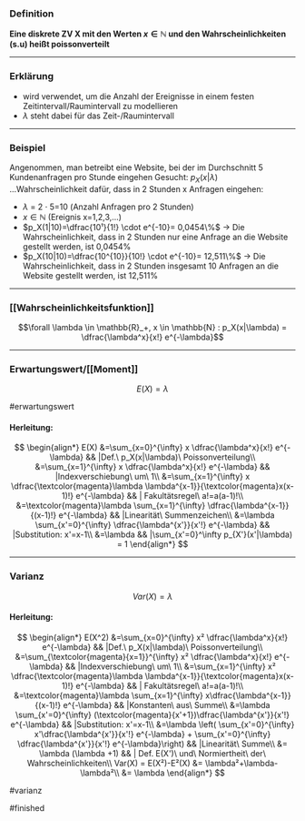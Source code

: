 ### Definition
**Eine diskrete ZV X mit den Werten $x \in \mathbb{N}$ und den Wahrscheinlichkeiten (s.u) heißt poissonverteilt**

----------------------

### Erklärung
* wird verwendet, um die Anzahl der Ereignisse in einem festen Zeitintervall/Raumintervall zu modellieren
* $\lambda$ steht dabei für das Zeit-/Raumintervall

--------------

### Beispiel

Angenommen, man betreibt eine Website, bei der im Durchschnitt 5 Kundenanfragen pro Stunde eingehen
Gesucht: $p_X(x|\lambda)$ ...Wahrscheinlichkeit dafür, dass in 2 Stunden x Anfragen eingehen:
* $\lambda$ = 2 $\cdot$ 5=10 (Anzahl Anfragen pro 2 Stunden)
* $x\in \mathbb N$ (Ereignis x=1,2,3,...)
* $p_X(1|10)=\dfrac{10¹}{1!} \cdot e^{-10}= 0,0454\%$                     -> Die Wahrscheinlichkeit, dass in 2 Stunden nur eine Anfrage an die Website gestellt werden, ist 0,0454%
* $p_X(10|10)=\dfrac{10^{10}}{10!} \cdot e^{-10}= 12,511\%$                 -> Die Wahrscheinlichkeit, dass in 2 Stunden insgesamt 10 Anfragen an die Website gestellt werden, ist 12,511%

---------------

### [[Wahrscheinlichkeitsfunktion]]

$$\forall \lambda \in \mathbb{R}_+, x \in \mathbb{N} : p_X(x|\lambda) = \dfrac{\lambda^x}{x!} e^{-\lambda}$$

----------------

### Erwartungswert/[[Moment]]

$$E(X) = \lambda$$

#erwartungswert
#### Herleitung:

$$ 
\begin{align*}
E(X) &=\sum_{x=0}^{\infty} x \dfrac{\lambda^x}{x!} e^{-\lambda} && |Def.\ p_X(x|\lambda)\ Poissonverteilung\\
&=\sum_{x=1}^{\infty} x \dfrac{\lambda^x}{x!} e^{-\lambda} && |Indexverschiebung\ um\ 1\\
&=\sum_{x=1}^{\infty} x \dfrac{\textcolor{magenta}\lambda \lambda^{x-1}}{\textcolor{magenta}x(x-1)!} e^{-\lambda}
 && | Fakultätsregel\ a!=a(a-1)!\\
&=\textcolor{magenta}\lambda \sum_{x=1}^{\infty} \dfrac{\lambda^{x-1}}{(x-1)!} e^{-\lambda} && |Linearität\ Summenzeichen\\
&=\lambda \sum_{x'=0}^{\infty} \dfrac{\lambda^{x'}}{x'!} e^{-\lambda} && |Substitution: x'=x-1\\
&=\lambda && |\sum_{x'=0}^\infty p_{X'}(x'|\lambda) = 1
\end{align*}
$$

-----------
### Varianz

$$
Var(X) = \lambda
$$

#### Herleitung:

$$
\begin{align*}
E(X^2) &=\sum_{x=0}^{\infty} x² \dfrac{\lambda^x}{x!} e^{-\lambda} && |Def.\ p_X(x|\lambda)\ Poissonverteilung\\
&=\sum_{\textcolor{magenta}{x=1}}^{\infty} x² \dfrac{\lambda^x}{x!} e^{-\lambda} && |Indexverschiebung\ um\ 1\\
&=\sum_{x=1}^{\infty} x² \dfrac{\textcolor{magenta}\lambda \lambda^{x-1}}{\textcolor{magenta}x(x-1)!} e^{-\lambda}
 && | Fakultätsregel\ a!=a(a-1)!\\
&=\textcolor{magenta}\lambda \sum_{x=1}^{\infty} x\dfrac{\lambda^{x-1}}{(x-1)!} e^{-\lambda} && |Konstanten\ aus\ Summe\\
&=\lambda \sum_{x'=0}^{\infty} (\textcolor{magenta}{x'+1})\dfrac{\lambda^{x'}}{x'!} e^{-\lambda} && |Substitution: x'=x-1\\
&=\lambda \left( \sum_{x'=0}^{\infty} x'\dfrac{\lambda^{x'}}{x'!} e^{-\lambda} + \sum_{x'=0}^{\infty} \dfrac{\lambda^{x'}}{x'!} e^{-\lambda}\right) && |Linearität\ Summe\\
&= \lambda (\lambda +1) && | Def. E(X')\ und\ Normiertheit\ der\ Wahrscheinlichkeiten\\
Var(X) = E(X²)-E²(X) &= \lambda²+\lambda-\lambda²\\
&= \lambda
\end{align*}
$$

#varianz

#finished 
